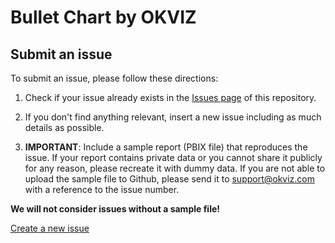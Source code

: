 # Bullet Chart by OKVIZ

## Submit an issue
To submit an issue, please follow these directions:

1. Check if your issue already exists in the [Issues page](/../../issues) of this repository.

2. If you don't find anything relevant, insert a new issue including as much details as possible.

3. **IMPORTANT**: Include a sample report (PBIX file) that reproduces the issue. If your report contains private data or you cannot share it publicly for any reason, please recreate it with dummy data. If you are not able to upload the sample file to Github, please send it to [support@okviz.com](mailto:support@okviz.com) with a reference to the issue number.   

**We will not consider issues without a sample file!**

[Create a new issue](../../issues/new/choose)
